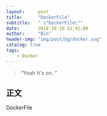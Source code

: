 ```yaml
---
layout:     post
title:      "DockerFile"
subtitle:   " \"DockerFile\""
date:       2018-10-10 12:41:00
author:     "Bin"
header-img: "img/post/bg/docker.svg"
catalog: true
tags:
    - Docker
---
```


> “Yeah It's on. ”


## 正文

DockerFile


